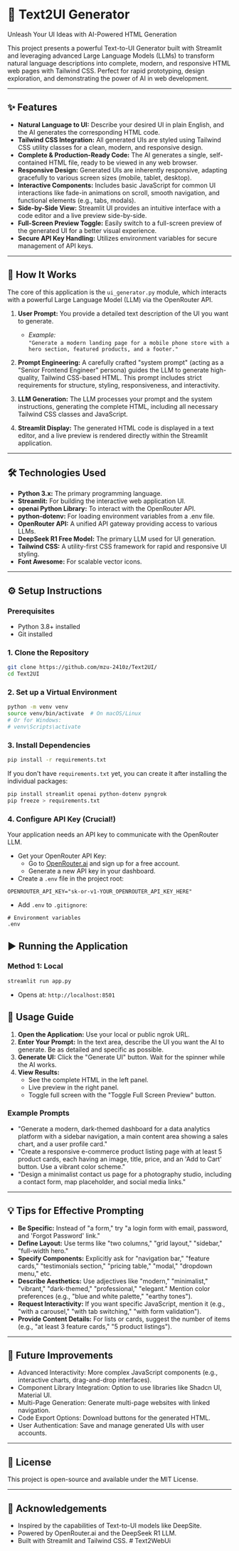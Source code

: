 # 🧠 Text2UI Generator

Unleash Your UI Ideas with AI-Powered HTML Generation

This project presents a powerful Text-to-UI Generator built with Streamlit and leveraging advanced Large Language Models (LLMs) to transform natural language descriptions into complete, modern, and responsive HTML web pages with Tailwind CSS. Perfect for rapid prototyping, design exploration, and demonstrating the power of AI in web development.

---

## ✨ Features

- **Natural Language to UI:** Describe your desired UI in plain English, and the AI generates the corresponding HTML code.
- **Tailwind CSS Integration:** All generated UIs are styled using Tailwind CSS utility classes for a clean, modern, and responsive design.
- **Complete & Production-Ready Code:** The AI generates a single, self-contained HTML file, ready to be viewed in any web browser.
- **Responsive Design:** Generated UIs are inherently responsive, adapting gracefully to various screen sizes (mobile, tablet, desktop).
- **Interactive Components:** Includes basic JavaScript for common UI interactions like fade-in animations on scroll, smooth navigation, and functional elements (e.g., tabs, modals).
- **Side-by-Side View:** Streamlit UI provides an intuitive interface with a code editor and a live preview side-by-side.
- **Full-Screen Preview Toggle:** Easily switch to a full-screen preview of the generated UI for a better visual experience.
- **Secure API Key Handling:** Utilizes environment variables for secure management of API keys.

---

## 🚀 How It Works

The core of this application is the `ui_generator.py` module, which interacts with a powerful Large Language Model (LLM) via the OpenRouter API.

1. **User Prompt:** You provide a detailed text description of the UI you want to generate.
   - _Example:_  
     `"Generate a modern landing page for a mobile phone store with a hero section, featured products, and a footer."`

2. **Prompt Engineering:** A carefully crafted "system prompt" (acting as a "Senior Frontend Engineer" persona) guides the LLM to generate high-quality, Tailwind CSS-based HTML. This prompt includes strict requirements for structure, styling, responsiveness, and interactivity.

3. **LLM Generation:** The LLM processes your prompt and the system instructions, generating the complete HTML, including all necessary Tailwind CSS classes and JavaScript.

4. **Streamlit Display:** The generated HTML code is displayed in a text editor, and a live preview is rendered directly within the Streamlit application.

---

## 🛠️ Technologies Used

- **Python 3.x:** The primary programming language.
- **Streamlit:** For building the interactive web application UI.
- **openai Python Library:** To interact with the OpenRouter API.
- **python-dotenv:** For loading environment variables from a .env file.
- **OpenRouter API:** A unified API gateway providing access to various LLMs.
- **DeepSeek R1 Free Model:** The primary LLM used for UI generation.
- **Tailwind CSS:** A utility-first CSS framework for rapid and responsive UI styling.
- **Font Awesome:** For scalable vector icons.

---

## ⚙️ Setup Instructions

### Prerequisites

- Python 3.8+ installed
- Git installed

### 1. Clone the Repository

```sh
git clone https://github.com/mzu-2410z/Text2UI/
cd Text2UI
```

### 2. Set up a Virtual Environment

```sh
python -m venv venv
source venv/bin/activate  # On macOS/Linux
# Or for Windows:
# venv\Scripts\activate
```

### 3. Install Dependencies

```sh
pip install -r requirements.txt
```
If you don't have `requirements.txt` yet, you can create it after installing the individual packages:

```sh
pip install streamlit openai python-dotenv pyngrok
pip freeze > requirements.txt
```

### 4. Configure API Key (Crucial!)

Your application needs an API key to communicate with the OpenRouter LLM.

- Get your OpenRouter API Key:
  - Go to [OpenRouter.ai](https://openrouter.ai/) and sign up for a free account.
  - Generate a new API key in your dashboard.
- Create a `.env` file in the project root:

```
OPENROUTER_API_KEY="sk-or-v1-YOUR_OPENROUTER_API_KEY_HERE"
```

- Add `.env` to `.gitignore`:

```
# Environment variables
.env
```

## ▶️ Running the Application

### Method 1: Local

```sh
streamlit run app.py
```

- Opens at: `http://localhost:8501`

## 📝 Usage Guide

1. **Open the Application:** Use your local or public ngrok URL.
2. **Enter Your Prompt:** In the text area, describe the UI you want the AI to generate. Be as detailed and specific as possible.
3. **Generate UI:** Click the "Generate UI" button. Wait for the spinner while the AI works.
4. **View Results:**  
    - See the complete HTML in the left panel.
    - Live preview in the right panel.
    - Toggle full screen with the "Toggle Full Screen Preview" button.

### Example Prompts

- "Generate a modern, dark-themed dashboard for a data analytics platform with a sidebar navigation, a main content area showing a sales chart, and a user profile card."
- "Create a responsive e-commerce product listing page with at least 5 product cards, each having an image, title, price, and an 'Add to Cart' button. Use a vibrant color scheme."
- "Design a minimalist contact us page for a photography studio, including a contact form, map placeholder, and social media links."

---

## 💡 Tips for Effective Prompting

- **Be Specific:** Instead of "a form," try "a login form with email, password, and 'Forgot Password' link."
- **Define Layout:** Use terms like "two columns," "grid layout," "sidebar," "full-width hero."
- **Specify Components:** Explicitly ask for "navigation bar," "feature cards," "testimonials section," "pricing table," "modal," "dropdown menu," etc.
- **Describe Aesthetics:** Use adjectives like "modern," "minimalist," "vibrant," "dark-themed," "professional," "elegant." Mention color preferences (e.g., "blue and white palette," "earthy tones").
- **Request Interactivity:** If you want specific JavaScript, mention it (e.g., "with a carousel," "with tab switching," "with form validation").
- **Provide Content Details:** For lists or cards, suggest the number of items (e.g., "at least 3 feature cards," "5 product listings").

---

## 🔮 Future Improvements

- Advanced Interactivity: More complex JavaScript components (e.g., interactive charts, drag-and-drop interfaces).
- Component Library Integration: Option to use libraries like Shadcn UI, Material UI.
- Multi-Page Generation: Generate multi-page websites with linked navigation.
- Code Export Options: Download buttons for the generated HTML.
- User Authentication: Save and manage generated UIs with user accounts.

---

## 📄 License

This project is open-source and available under the MIT License.

---

## 🙏 Acknowledgements

- Inspired by the capabilities of Text-to-UI models like DeepSite.
- Powered by OpenRouter.ai and the DeepSeek R1 LLM.
- Built with Streamlit and Tailwind CSS.
#   T e x t 2 W e b U i  
 